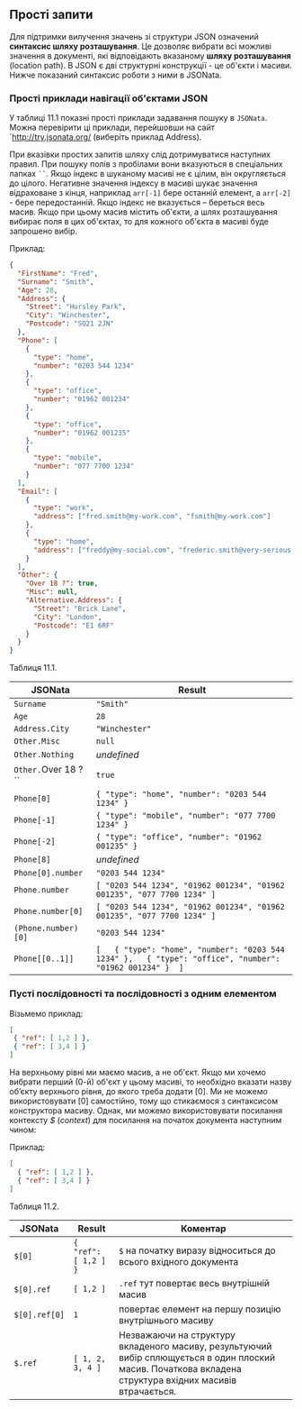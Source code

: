 ## Прості запити 

Для підтримки вилучення значень зі структури JSON означений **синтаксис шляху розташування**. Це дозволяє вибрати всі можливі значення в документі, які відповідають вказаному **шляху розташування** (location path). В JSON  є дві структурні конструкції - це об'єкти і масиви. Нижче показаний синтаксис роботи з ними в JSONata.

### Прості приклади навігації об'єктами JSON

У таблиці 11.1 показні прості приклади задавання пошуку в ``JSONata``. Можна перевірити ці приклади, перейшовши на сайт `http://try.jsonata.org/ (виберіть приклад Address).

При вказівки простих запитів шляху слід дотримуватися наступних правил. При пошуку полів з пробілами вони вказуються в спеціальних лапках ` `` `. Якщо індекс в шуканому масиві не є цілим, він округляється до цілого. Негативне значення індексу в масиві шукає значення відраховане з кінця, наприклад `arr[-1]` бере останній елемент, а `arr[-2] ` - бере передостанній. Якщо індекс не вказується – береться весь масив. Якщо при цьому масив містить об'єкти, а шлях розташування вибирає поля в цих об'єктах, то для кожного об'єкта в масиві буде запрошено вибір.

Приклад:

```json
{
  "FirstName": "Fred",
  "Surname": "Smith",
  "Age": 28,
  "Address": {
    "Street": "Hursley Park",
    "City": "Winchester",
    "Postcode": "SO21 2JN"
  },
  "Phone": [
    {
      "type": "home",
      "number": "0203 544 1234"
    },
    {
      "type": "office",
      "number": "01962 001234"
    },
    {
      "type": "office",
      "number": "01962 001235"
    },
    {
      "type": "mobile",
      "number": "077 7700 1234"
    }
  ],
  "Email": [
    {
      "type": "work",
      "address": ["fred.smith@my-work.com", "fsmith@my-work.com"]
    },
    {
      "type": "home",
      "address": ["freddy@my-social.com", "frederic.smith@very-serious.com"]
    }
  ],
  "Other": {
    "Over 18 ?": true,
    "Misc": null,
    "Alternative.Address": {
      "Street": "Brick Lane",
      "City": "London",
      "Postcode": "E1 6RF"
    }
  }
}
```

Таблиця 11.1.

| **JSONata**              | **Result**                                                   |
| ------------------------ | ------------------------------------------------------------ |
| `Surname`                | `"Smith"`                                                    |
| `Age`                    | `28`                                                         |
| `Address.City`           | `"Winchester"`                                               |
| `Other.Misc`             | `null`                                                       |
| `Other.Nothing`          | *undefined*                                                  |
| `Other.`Over 18 ?``  ` ` | `true`                                                       |
| `Phone[0]`               | `{ "type": "home", "number": "0203 544 1234" }`              |
| `Phone[-1]`              | `{ "type": "mobile", "number": "077 7700 1234" }`            |
| `Phone[-2]`              | `{ "type": "office", "number": "01962 001235" }`             |
| `Phone[8]`               | *undefined*                                                  |
| `Phone[0].number`        | `"0203 544 1234"`                                            |
| `Phone.number`           | `[ "0203 544 1234", "01962 001234", "01962 001235", "077 7700 1234" ]` |
| `Phone.number[0]`        | `[ "0203 544 1234", "01962 001234", "01962 001235", "077 7700 1234" ]` |
| `(Phone.number)[0]`      | `"0203 544 1234"`                                            |
| `Phone[[0..1]]`          | `[   { "type": "home", "number": "0203 544 1234" },   { "type": "office", "number": "01962 001234" }  ]` |

### Пусті послідовності та послідовності з одним елементом

Візьмемо приклад:

```json
[
 { "ref": [ 1,2 ] },
 { "ref": [ 3,4 ] }
]
```

На верхньому рівні ми маємо масив, а не об'єкт. Якщо ми хочемо вибрати перший (0-й) об'єкт у цьому масиві, то необхідно вказати назву об’єкту верхнього рівня, до якого треба додати [0]. Ми не можемо використовувати [0] самостійно, тому що стикаємося з синтаксисом конструктора масиву. Однак, ми можемо використовувати посилання контексту *$* (*context*) для посилання на початок документа наступним чином:

Приклад:

```json
[
  { "ref": [ 1,2 ] },
  { "ref": [ 3,4 ] }
]
```

Таблиця 11.2.

| **JSONata**     | **Result**           | **Коментар**                                                 |
| --------------- | -------------------- | ------------------------------------------------------------ |
| `$[0]`          | `{ "ref": [ 1,2 ] }` | `$` на початку виразу відноситься до всього вхідного документа |
| `$[0].ref`  ` ` | `[ 1,2 ] `  ` `      | `.ref` тут повертає  весь внутрішній масив                   |
| `$[0].ref[0]`   | `1`                  | повертає елемент на  першу позицію внутрішнього масиву       |
| `$.ref`         | `[ 1, 2, 3, 4 ]`     | Незважаючи на  структуру вкладеного масиву, результуючий вибір сплющується в один плоский  масив. Початкова вкладена структура вхідних масивів втрачається. |